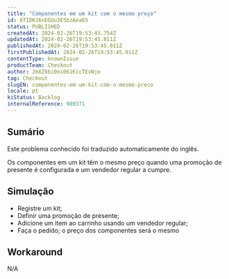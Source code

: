 ```yaml
---
title: "Componentes em um kit com o mesmo preço"
id: 6TIDKJ6nEGUu3E5bzAea65
status: PUBLISHED
createdAt: 2024-02-26T19:53:43.754Z
updatedAt: 2024-02-26T19:53:45.011Z
publishedAt: 2024-02-26T19:53:45.011Z
firstPublishedAt: 2024-02-26T19:53:45.011Z
contentType: knownIssue
productTeam: Checkout
author: 2mXZkbi0oi061KicTExNjo
tag: Checkout
slugEN: componentes-em-um-kit-com-o-mesmo-preco
locale: pt
kiStatus: Backlog
internalReference: 989371
---
```


## Sumário

<div class="alert alert-info">
  <p>Este problema conhecido foi traduzido automaticamente do inglês.</p>
</div>


Os componentes em um kit têm o mesmo preço quando uma promoção de presente é configurada e um vendedor regular a cumpre.

## Simulação



- Registre um kit;
- Definir uma promoção de presente;
- Adicione um item ao carrinho usando um vendedor regular;
- Faça o pedido; o preço dos componentes será o mesmo

## Workaround


N/A




